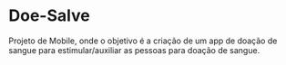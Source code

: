 # Doe-Salve
Projeto de Mobile, onde o objetivo é a criação de um app de doação de sangue para estimular/auxiliar as pessoas para doação de sangue.
